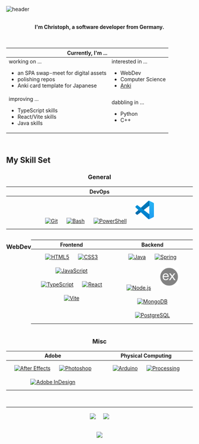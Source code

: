 ![header](https://capsule-render.vercel.app/api?type=rect&color=gradient&height=100&section=footer&text=Hi%2C%20welcome%21%0%&fontSize=30&fontAlignY=60)
<br/></br>
<div align="center">
<b>I'm Christoph, a software developer from Germany.</b>
</div>
<br/><br/>
<table align="center"><tbody><tr>
<thead><tr><th colspan="2">Currently, I'm ... </th></tr></thead>
         
<td>working on ...<ul><li> an SPA swap-meet for digital assets</li><li>polishing repos</li><li>Anki card template for Japanese </li></ul></td>
<td>interested in ...<ul><li>WebDev</li><li>Computer Science</li><li><a href="https://apps.ankiweb.net/" target="_blank">Anki</a></li>
</tr>
<tr></tr> 
<tr>
<td>improving ...<ul><li> TypeScript skills</li><li>React/Vite skills</li><li>Java skills</li></ul></td>
<td>dabbling in ...<ul><li>Python</li><li>C++</li>
</tbody></table>

<br/>  

## My Skill Set

<div align="center">
   
<h3>General</h3>
<table>
         
<thead><tr><th>DevOps</th></tr></thead>
         
<tr><td valign="top" width="33%">

<div align="center">
<a href="https://github.com/" target="_blank"><img style="margin: 10px" src="https://profilinator.rishav.dev/skills-assets/git-scm-icon.svg" alt="Git" height="50" /></a> 
<a href="https://www.gnu.org/software/bash/" target="_blank"><img style="margin: 10px" src="https://profilinator.rishav.dev/skills-assets/gnu_bash-icon.svg" alt="Bash" height="50" /></a>
<a href="https://docs.microsoft.com/en-us/powershell/" target="_blank"><img style="margin: 10px" src="https://profilinator.rishav.dev/skills-assets/powershell.png" alt="PowerShell" height="50" /></a>
<a href="https://code.visualstudio.com/" target="_blank"><img style="margin: 10px" src="./resources/vscode.svg" alt="Git" height="50" /></a>
</div>

</td></tr>

</table>

</div>

<div align="center" style="display: flex">
         
<h3>WebDev</h3>
      
<table>
         
<thead><tr>
<th>Frontend</th>
<th>Backend</th>
</tr></thead>

<tr><td valign="top" width="33%">

<div align="center">  
<a href="https://en.wikipedia.org/wiki/HTML5" target="_blank"><img style="margin: 10px" src="https://profilinator.rishav.dev/skills-assets/html5-original-wordmark.svg" alt="HTML5" height="50" /></a>
<a href="https://www.w3schools.com/css/" target="_blank"><img style="margin: 10px" src="https://profilinator.rishav.dev/skills-assets/css3-original-wordmark.svg" alt="CSS3" height="50" /></a>  
<a href="https://www.javascript.com/" target="_blank"><img style="margin: 10px" src="https://profilinator.rishav.dev/skills-assets/javascript-original.svg" alt="JavaScript" height="50" /></a></br>
<a href="https://www.typescriptlang.org/" target="_blank"><img style="margin: 10px" src="https://profilinator.rishav.dev/skills-assets/typescript-original.svg" alt="TypeScript" height="50" /></a> 
<a href="https://reactjs.org/" target="_blank"><img style="margin: 10px" src="https://profilinator.rishav.dev/skills-assets/react-original-wordmark.svg" alt="React" height="50" /></a>
<a href="https://vitejs.dev/" target="_blank"><img style="margin: 10px" src="https://vitejs.dev/logo-with-shadow.png" alt="Vite" height="50" /></a>
</div>

</td><td valign="top" width="33%">

<div align="center">  
<a href="https://www.java.com/" target="_blank"><img style="margin: 10px" src="https://profilinator.rishav.dev/skills-assets/java-original-wordmark.svg" alt="Java" height="50" /></a>
<a href="https://docs.spring.io/spring-framework/docs/3.0.x/reference/expressions.html#:~:text=The%20Spring%20Expression%20Language%20(SpEL,and%20basic%20string%20templating%20functionality." target="_blank"><img style="margin: 10px" src="https://profilinator.rishav.dev/skills-assets/springio-icon.svg" alt="Spring" height="50" /></a>  
<a href="https://nodejs.org/" target="_blank"><img style="margin: 10px" src="https://profilinator.rishav.dev/skills-assets/nodejs-original-wordmark.svg" alt="Node.js" height="50" /></a>  
<a href="https://expressjs.com/" target="_blank"><img style="margin: 10px" src="./resources/express.png" alt="Express.js" alt="Express.js" height="50" /></a>
<a href="https://www.mongodb.com/" target="_blank"><img style="margin: 10px" src="https://profilinator.rishav.dev/skills-assets/mongodb-original-wordmark.svg" alt="MongoDB" height="50" /></a>  
<a href="https://www.postgresql.org/" target="_blank"><img style="margin: 10px" src="https://profilinator.rishav.dev/skills-assets/postgresql-original-wordmark.svg" alt="PostgreSQL" height="50" /></a>  
</div>
</div>
         
</td></tr>
</table>
</div>

<div align="center">
   
<h3>Misc</h3>
<table>

<thead><tr>
<th>Adobe</th>
<th>Physical Computing</th>
</tr></thead>
  
<tr><td valign="top" width="33%">
  
<div align="center">  
<a href="https://www.adobe.com/in/products/aftereffects.html" target="_blank"><img style="margin: 10px" src="https://profilinator.rishav.dev/skills-assets/aftereffects.png" alt="After Effects" height="50" /></a>  
<a href="https://www.adobe.com/in/products/photoshop.html" target="_blank"><img style="margin: 10px" src="https://profilinator.rishav.dev/skills-assets/photoshop-plain.svg" alt="Photoshop" height="50" /></a>  
<a href="https://www.adobe.com/in/products/indesign.html" target="_blank"><img style="margin: 10px" src="https://profilinator.rishav.dev/skills-assets/adobeindesign.svg" alt="Adobe InDesign" height="50" /></a>    
</div>

</td>

<td valign="top" width="33%">
  
<div align="center">  
<a href="https://www.arduino.cc/" target="_blank"><img style="margin: 10px" src="https://profilinator.rishav.dev/skills-assets/arduino.png" alt="Arduino" height="50" /></a>    
<a href="https://processing.org/" target="_blank"><img style="margin: 10px" src="https://upload.wikimedia.org/wikipedia/commons/c/cb/Processing_2021_logo.svg" alt="Processing" height="50" /></a>            

</div>

</td></tr>
         
</table>

</div>

<br/>  


---

<p align="center">
<img src="https://github-readme-stats-navy-nu.vercel.app/api?username=videlicet&show_icons=true&count_private=true&hide_border=true&theme=radical" align="center" width="500px" />
<span> &nbsp;&nbsp;&nbsp; <span>
<img src="https://github-readme-stats-navy-nu.vercel.app/api/top-langs/?username=videlicet&count_private=true&show_icons=true&layout=compact&hide_border=true&theme=radical" align="center" width="300px" /> 
</p>

</br>

<div align="center">
<img src="https://komarev.com/ghpvc/?username=videlicet&&style=flat-square" align="center" />
</div>

<!--
Created with:
gitHub profilinator: https://profilinator.rishav.dev
capsule render: https://github.com/kyechan99/capsule-render
gitHub readme stats: https://github.com/anuraghazra/github-readme-stats
-->

